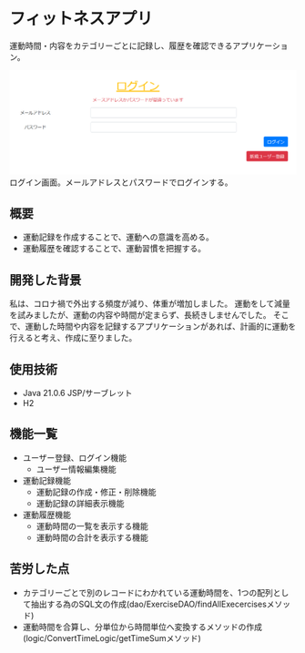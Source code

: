 # フィットネスアプリ

運動時間・内容をカテゴリーごとに記録し、履歴を確認できるアプリケーション。

![ログイン画面](image/login.png)
ログイン画面。メールアドレスとパスワードでログインする。

## 概要

  - 運動記録を作成することで、運動への意識を高める。
  - 運動履歴を確認することで、運動習慣を把握する。

## 開発した背景

私は、コロナ禍で外出する頻度が減り、体重が増加しました。
運動をして減量を試みましたが、運動の内容や時間が定まらず、長続きしませんでした。
そこで、運動した時間や内容を記録するアプリケーションがあれば、計画的に運動を行えると考え、作成に至りました。

## 使用技術

  - Java 21.0.6 JSP/サーブレット
  - H2

## 機能一覧

  - ユーザー登録、ログイン機能
    - ユーザー情報編集機能
  - 運動記録機能
    - 運動記録の作成・修正・削除機能
    - 運動記録の詳細表示機能
  - 運動履歴機能
    - 運動時間の一覧を表示する機能
    - 運動時間の合計を表示する機能

## 苦労した点

  - カテゴリーごとで別のレコードにわかれている運動時間を、1つの配列として抽出する為のSQL文の作成(dao/ExerciseDAO/findAllExecercisesメソッド)
  - 運動時間を合算し、分単位から時間単位へ変換するメソッドの作成(logic/ConvertTimeLogic/getTimeSumメソッド)
